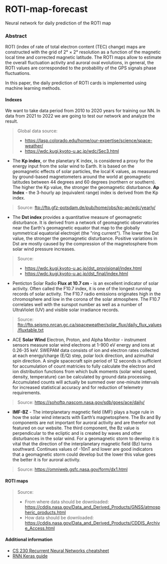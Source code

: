 # ROTI-map-forecast
Neural network for daily prediction of the ROTI map

### Abstract

ROTI (index of rate of total electron content (TEC) change) maps are constructed with the grid of 2° × 2° resolution as a function of the magnetic local time and corrected magnetic latitude. The ROTI maps allow to estimate the overall fluctuation activity and auroral oval evolutions, in general, the ROTI values are corresponded to the probability of the GPS signals phase fluctuations.

In this paper, the daily prediction of ROTI cards is implemented using machine learning methods.

#### Indexes

We want to take data period from 2010 to 2020 years for training our NN. In data from 2021 to 2022 we are going to test our network and analyze the result.

> Global data source:
> - https://lasp.colorado.edu/home/our-expertise/science/space-weather/
> - https://wdc.kugi.kyoto-u.ac.jp/wdc/Sec3.html

- The **Kp index**, or the planetary K index, is considered a proxy for the energy input from the solar wind to Earth. It is based on the geomagnetic effects of solar particles, the local K values, as measured by ground-based magnetometers around the world at geomagnetic latitudes between 44 degrees and 60 degrees (northern or southern). The higher the Kp value, the stronger the geomagnetic disturbance. **Ap Index** - the 3-hourly ap (equivalent range) index is derived from the Kp index.
> Source: ftp://ftp.gfz-potsdam.de/pub/home/obs/kp-ap/wdc/yearly/

- The **Dst index** provides a quantitative measure of geomagnetic disturbance. It is derived from a network of geomagnetic observatories near the Earth's geomagnetic equator that map to the globally symmetrical equatorial electrojet (the "ring current"). The lower the Dst value, the stronger the geomagnetic disturbance. Positive variations in Dst are mostly caused by the compression of the magnetosphere from solar wind pressure increases.
> Source:
> - https://wdc.kugi.kyoto-u.ac.jp/dst_provisional/index.html
> - https://wdc.kugi.kyoto-u.ac.jp/dst_final/index.html

- Penticton Solar Radio **Flux at 10.7 cm** - is an excellent indicator of solar activity. Often called the F10.7 index, it is one of the longest running records of solar activity. The F10.7 radio emissions originates high in the chromosphere and low in the corona of the solar atmosphere. The F10.7 correlates well with the sunspot number as well as a number of UltraViolet (UV) and visible solar irradiance records.
> Source: ftp://ftp.seismo.nrcan.gc.ca/spaceweather/solar_flux/daily_flux_values/fluxtable.txt

- ACE **Solar Wind** Electron, Proton, and Alpha Monitor - instrument sensors measure solar wind electrons at 1-900 eV energy and ions at 0.26-35 keV. SWEPAM data consists of ion and electron rates collected at each energy/charge (E/Q) step, polar lock direction, and azimuthal spin direction. A single spacecraft spin period of 12 seconds is sufficient for accumulation of count matricies to fully calculate the electron and ion distribution functions from which bulk moments (solar wind speed, density, temperature) can be calculated by ground data processing. Accumulated counts will actually be summed over one-minute intervals for increased statistical accuracy and for reduction of telemetry requirements.
> Source: https://sohoftp.nascom.nasa.gov/sdb/goes/ace/daily/

- **IMF-BZ** - The interplanetary magnetic field (IMF) plays a huge rule in how the solar wind interacts with Earth’s magnetosphere. The Bx and By components are not important for auroral activity and are therefor not featured on our website. The third component, the Bz value is perpendicular to the ecliptic and is created by waves and other disturbances in the solar wind. For a geomagnetic storm to develop it is vital that the direction of the interplanetary magnetic field (Bz) turns southward. Continues values of -10nT and lower are good indicators that a geomagnetic storm could develop but the lower this value goes the better it is for auroral activity.
> Source: https://omniweb.gsfc.nasa.gov/form/dx1.html

#### ROTI maps

> Source:
> - From where data should be downloaded: https://cddis.nasa.gov/Data_and_Derived_Products/GNSS/atmospheric_products.html
> - How data should be downloaded: https://cddis.nasa.gov/Data_and_Derived_Products/CDDIS_Archive_Access.html

#### Additional information

- [CS 230 Recurrent Neural Networks cheatsheet](https://stanford.edu/~shervine/teaching/cs-230/cheatsheet-recurrent-neural-networks)
- [RNN Keras guide](https://www.tensorflow.org/guide/keras/rnn)